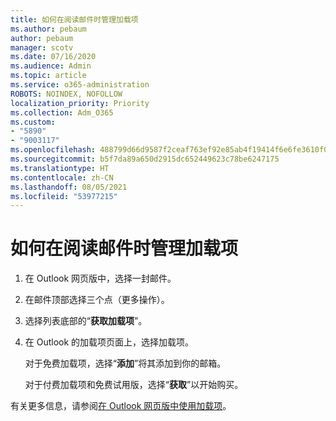 ```yaml
---
title: 如何在阅读邮件时管理加载项
ms.author: pebaum
author: pebaum
manager: scotv
ms.date: 07/16/2020
ms.audience: Admin
ms.topic: article
ms.service: o365-administration
ROBOTS: NOINDEX, NOFOLLOW
localization_priority: Priority
ms.collection: Adm_O365
ms.custom:
- "5890"
- "9003117"
ms.openlocfilehash: 488799d66d9587f2ceaf763ef92e85ab4f19414f6e6fe3610f0f9ff84d5ce0a1
ms.sourcegitcommit: b5f7da89a650d2915dc652449623c78be6247175
ms.translationtype: HT
ms.contentlocale: zh-CN
ms.lasthandoff: 08/05/2021
ms.locfileid: "53977215"
---
```

# <a name="how-to-manage-add-ins-while-reading-a-message"></a>如何在阅读邮件时管理加载项

1. 在 Outlook 网页版中，选择一封邮件。
    
2. 在邮件顶部选择三个点（更多操作）。

3. 选择列表底部的“**获取加载项**”。
    
4. 在 Outlook 的加载项页面上，选择加载项。 
    
    对于免费加载项，选择“**添加**”将其添加到你的邮箱。
    
    对于付费加载项和免费试用版，选择“**获取**”以开始购买。
    
有关更多信息，请参阅[在 Outlook 网页版中使用加载项](https://support.microsoft.com/office/using-add-ins-in-outlook-on-the-web-8f2ce816-5df4-44a5-958c-f7f9d6dabdce)。